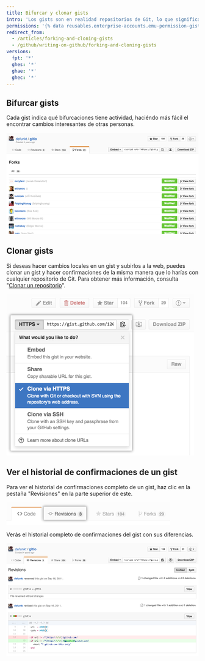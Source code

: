 ```yaml
---
title: Bifurcar y clonar gists
intro: 'Los gists son en realidad repositorios de Git, lo que significa que puedes bifurcar o clonar cualquier gist, aunque no seas el autor original. También puedes ver el historial completo de confirmaciones de un gist, incluidas las diferencias.'
permissions: '{% data reusables.enterprise-accounts.emu-permission-gist %}'
redirect_from:
  - /articles/forking-and-cloning-gists
  - /github/writing-on-github/forking-and-cloning-gists
versions:
  fpt: '*'
  ghes: '*'
  ghae: '*'
  ghec: '*'
---
```


## Bifurcar gists

Cada gist indica qué bifurcaciones tiene actividad, haciéndo más fácil el encontrar cambios interesantes de otras personas.

![Bifurcaciones del gist](/assets/images/help/gist/gist_forks.png)

## Clonar gists

Si deseas hacer cambios locales en un gist y subirlos a la web, puedes clonar un gist y hacer confirmaciones de la misma manera que lo harías con cualquier repositorio de Git. Para obtener más información, consulta "[Clonar un repositorio](/articles/cloning-a-repository)".

![Botón Clonar gist](/assets/images/help/gist/gist_clone_btn.png)

## Ver el historial de confirmaciones de un gist

Para ver el historial de confirmaciones completo de un gist, haz clic en la pestaña "Revisiones" en la parte superior de este.

![Pestaña Revisiones de gist](/assets/images/help/gist/gist_revisions_tab.png)

Verás el historial completo de confirmaciones del gist con sus diferencias.

![Página de revisiones de gist](/assets/images/help/gist/gist_history.png)
